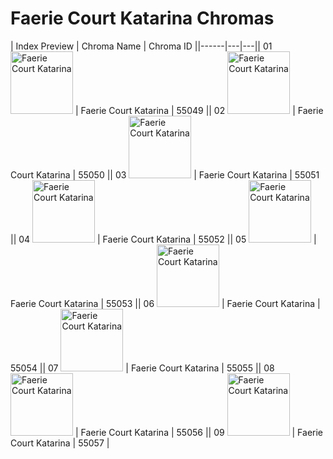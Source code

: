 # Faerie Court Katarina Chromas

| Index  Preview | Chroma Name | Chroma ID ||------|---|---|| 01  <img src='https://raw.communitydragon.org/latest/plugins/rcp-be-lol-game-data/global/default/v1/champion-chroma-images/55/55049.png' alt='Faerie Court Katarina' width='100'> | Faerie Court Katarina | 55049 || 02  <img src='https://raw.communitydragon.org/latest/plugins/rcp-be-lol-game-data/global/default/v1/champion-chroma-images/55/55050.png' alt='Faerie Court Katarina' width='100'> | Faerie Court Katarina | 55050 || 03  <img src='https://raw.communitydragon.org/latest/plugins/rcp-be-lol-game-data/global/default/v1/champion-chroma-images/55/55051.png' alt='Faerie Court Katarina' width='100'> | Faerie Court Katarina | 55051 || 04  <img src='https://raw.communitydragon.org/latest/plugins/rcp-be-lol-game-data/global/default/v1/champion-chroma-images/55/55052.png' alt='Faerie Court Katarina' width='100'> | Faerie Court Katarina | 55052 || 05  <img src='https://raw.communitydragon.org/latest/plugins/rcp-be-lol-game-data/global/default/v1/champion-chroma-images/55/55053.png' alt='Faerie Court Katarina' width='100'> | Faerie Court Katarina | 55053 || 06  <img src='https://raw.communitydragon.org/latest/plugins/rcp-be-lol-game-data/global/default/v1/champion-chroma-images/55/55054.png' alt='Faerie Court Katarina' width='100'> | Faerie Court Katarina | 55054 || 07  <img src='https://raw.communitydragon.org/latest/plugins/rcp-be-lol-game-data/global/default/v1/champion-chroma-images/55/55055.png' alt='Faerie Court Katarina' width='100'> | Faerie Court Katarina | 55055 || 08  <img src='https://raw.communitydragon.org/latest/plugins/rcp-be-lol-game-data/global/default/v1/champion-chroma-images/55/55056.png' alt='Faerie Court Katarina' width='100'> | Faerie Court Katarina | 55056 || 09  <img src='https://raw.communitydragon.org/latest/plugins/rcp-be-lol-game-data/global/default/v1/champion-chroma-images/55/55057.png' alt='Faerie Court Katarina' width='100'> | Faerie Court Katarina | 55057 |